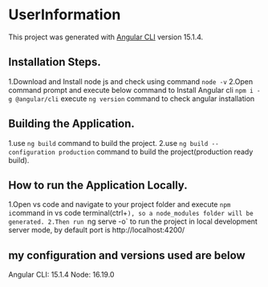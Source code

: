 # UserInformation

This project was generated with [Angular CLI](https://github.com/angular/angular-cli) version 15.1.4.

## Installation Steps.

1.Download and Install node js and check using command `node -v`
2.Open command prompt and execute below command to Install Angular cli
`npm i -g @angular/cli`
execute `ng version` command to check angular installation

## Building the Application.

1.use `ng build` command to build the project.
2.use `ng build --configuration production` command to build the project(production ready build).

## How to run the Application Locally.

1.Open vs code and navigate to your project folder and execute `npm i`command in vs code terminal(ctrl+`), so a node_modules folder will be generated.
2.Then run `ng serve -o` to run the project in local development server mode, by default port is http://localhost:4200/

## my configuration and versions used are below
Angular CLI: 15.1.4
Node: 16.19.0
